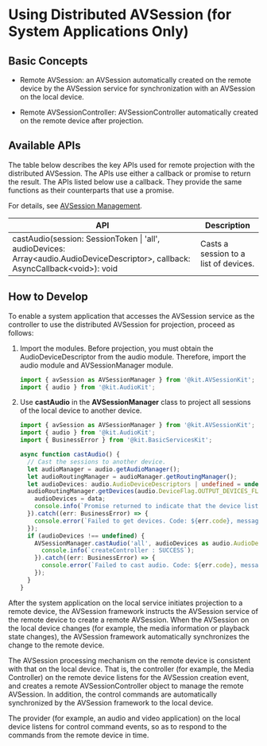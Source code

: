 # Using Distributed AVSession (for System Applications Only)
<!--Kit: AVSession Kit-->
<!--Subsystem: Multimedia-->
<!--Owner: @ccfriend; @liao_qian-->
<!--Designer: @ccfriend-->
<!--Tester: @chenmingxi1_huawei-->
<!--Adviser: @w_Machine_cc-->

## Basic Concepts

- Remote AVSession: an AVSession automatically created on the remote device by the AVSession service for synchronization with an AVSession on the local device.

- Remote AVSessionController: AVSessionController automatically created on the remote device after projection.

## Available APIs

The table below describes the key APIs used for remote projection with the distributed AVSession. The APIs use either a callback or promise to return the result. The APIs listed below use a callback. They provide the same functions as their counterparts that use a promise.

For details, see [AVSession Management](../../reference/apis-avsession-kit/arkts-apis-avsession.md).

| API| Description|
| -------- | -------- |
| castAudio(session: SessionToken \| 'all', audioDevices: Array&lt;audio.AudioDeviceDescriptor&gt;, callback: AsyncCallback&lt;void&gt;): void | Casts a session to a list of devices.|

## How to Develop

To enable a system application that accesses the AVSession service as the controller to use the distributed AVSession for projection, proceed as follows:

1. Import the modules. Before projection, you must obtain the AudioDeviceDescriptor from the audio module. Therefore, import the audio module and AVSessionManager module.
   
   ```ts
   import { avSession as AVSessionManager } from '@kit.AVSessionKit';
   import { audio } from '@kit.AudioKit';
   ```
   
2. Use **castAudio** in the **AVSessionManager** class to project all sessions of the local device to another device.

   ```ts
   import { avSession as AVSessionManager } from '@kit.AVSessionKit';
   import { audio } from '@kit.AudioKit';
   import { BusinessError } from '@kit.BasicServicesKit';
   
   async function castAudio() {
     // Cast the sessions to another device.
     let audioManager = audio.getAudioManager();
     let audioRoutingManager = audioManager.getRoutingManager();
     let audioDevices: audio.AudioDeviceDescriptors | undefined = undefined;
     audioRoutingManager.getDevices(audio.DeviceFlag.OUTPUT_DEVICES_FLAG).then((data) => {
       audioDevices = data;
       console.info(`Promise returned to indicate that the device list is obtained.`);
     }).catch((err: BusinessError) => {
       console.error(`Failed to get devices. Code: ${err.code}, message: ${err.message}`);
     });
     if (audioDevices !== undefined) {
       AVSessionManager.castAudio('all', audioDevices as audio.AudioDeviceDescriptors).then(() => {
         console.info(`createController : SUCCESS`);
       }).catch((err: BusinessError) => {
         console.error(`Failed to cast audio. Code: ${err.code}, message: ${err.message}`);
       });
     }
   }
   
   ```

After the system application on the local service initiates projection to a remote device, the AVSession framework instructs the AVSession service of the remote device to create a remote AVSession. When the AVSession on the local device changes (for example, the media information or playback state changes), the AVSession framework automatically synchronizes the change to the remote device.

The AVSession processing mechanism on the remote device is consistent with that on the local device. That is, the controller (for example, the Media Controller) on the remote device listens for the AVSession creation event, and creates a remote AVSessionController object to manage the remote AVSession. In addition, the control commands are automatically synchronized by the AVSession framework to the local device.

The provider (for example, an audio and video application) on the local device listens for control command events, so as to respond to the commands from the remote device in time.

